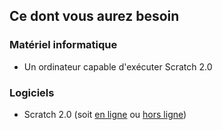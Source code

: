 ## Ce dont vous aurez besoin

### Matériel informatique

+ Un ordinateur capable d'exécuter Scratch 2.0

### Logiciels

+ Scratch 2.0 (soit [en ligne](https://scratch.mit.edu/projects/editor/) ou [hors ligne](https://scratch.mit.edu/scratch2download/))